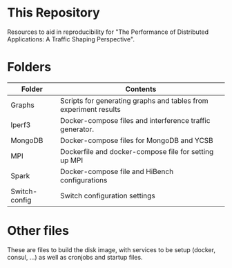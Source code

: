# This Repository

Resources to aid in reproducibility for "The Performance of Distributed Applications: A Traffic Shaping Perspective".

# Folders

| **Folder**    | **Contents**                                                     |
|---------------|------------------------------------------------------------------|
| Graphs        | Scripts for generating graphs and tables from experiment results |
| Iperf3        | Docker-compose files and interference traffic generator.         |
| MongoDB       | Docker-compose files for MongoDB and YCSB                        |
| MPI           | Dockerfile and docker-compose file for setting up MPI            |
| Spark         | Docker-compose file and HiBench configurations                   |
| Switch-config | Switch configuration settings                                    |

# Other files
These are files to build the disk image, with services to be setup (docker, consul, ...) as well as cronjobs and startup files.
